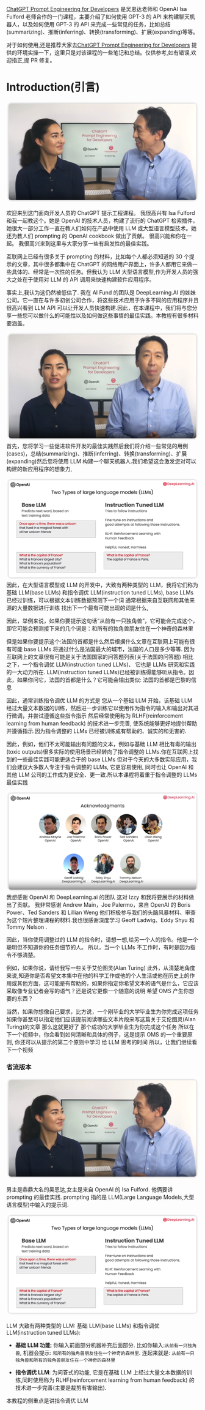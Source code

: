 [ChatGPT Prompt Engineering for Developers](https://learn.deeplearning.ai/chatgpt-prompt-eng/lesson/1/introduction) 是吴恩达老师和 OpenAI Isa Fulford 老师合作的一门课程，主要介绍了如何使用 GPT-3 的 API 来构建聊天机器人，以及如何使用 GPT-3 的 API 来完成一些常见的任务，比如总结(summarizing)、推断(inferring)、转换(transforming)、扩展(expanding)等等。

对于如何使用,还是推荐大家去[ChatGPT Prompt Engineering for Developers](https://learn.deeplearning.ai/chatgpt-prompt-eng/lesson/1/introduction) 提供的环境实操一下，这里只是对该课程的一些笔记和总结。仅供参考,如有错误,欢迎指正,提 PR 修复。

# Introduction(引言)

![](attachment/102909306092ccd89bcd5327feb52c3b.png)

欢迎来到这门面向开发人员的 ChatGPT 提示工程课程。 我很高兴有 Isa Fulford 和我一起教这个。她是 OpenAI 的技术人员，构建了流行的 ChatGPT 检索插件，她很大一部分工作一直在教人们如何在产品中使用 LLM 或大型语言模型技术。她还为教人们 prompting 的 OpenAI cookbook 做出了贡献。 很高兴能和你在一起。 我很高兴来到这里与大家分享一些有启发性的最佳实践。

互联网上已经有很多关于 prompting 的材料，比如每个人都必须知道的 30 个提示的文章，其中很多都集中在 ChatGPT 的网络用户界面上，许多人都用它来做一些具体的、经常是一次性的任务。但我认为 LLM 大型语言模型,作为开发人员的强大之处在于使用对 LLM 的 API 调用来快速构建软件应用程序。

事实上,我认为这仍然被低估了. 我在 AI Fund 的团队是 DeepLearning.AI 的姊妹公司。它一直在与许多初创公司合作，将这些技术应用于许多不同的应用程序并且很高兴看到 LLM API 可以让开发人员快速构建.因此，在本课程中，我们将与您分享一些您可以做什么的可能性以及如何做这些事情的最佳实践。本教程有很多材料要涵盖。

![](attachment/79b0dfa55155602423688947535be704.png)
首先，您将学习一些促进软件开发的最佳实践然后我们将介绍一些常见的用例(cases)，总结(summarizing)、推断(inferring)、转换(transforming)、扩展(expanding)然后您将使用 LLM 构建一个聊天机器人.我们希望这会激发您对可以构建的新应用程序的想象力,

![](attachment/b68db26b616c0fffd346d002b45269d9.png)
因此，在大型语言模型或 LLM 的开发中，大致有两种类型的 LLM，我将它们称为基础 LLM(base LLMs) 和指令调优 LLM(instruction tuned LLMs), base LLMs 已经过训练，可以根据文本训练数据预测下一个词 通常根据来自互联网和其他来源的大量数据进行训练 找出下一个最有可能出现的词是什么,

因此，举例来说，如果你要提示这句话“从前有一只独角兽”，它可能会完成这个，即它可能会预测接下来的几个词是：和所有的独角兽朋友住在一个神奇的森林里

但是如果你要提示这个:法国的首都是什么然后根据什么文章在互联网上可能有很有可能 base LLMs 将通过什么是法国最大的城市，法国的人口是多少等等. 因为互联网上的文章很有可能是关于法国国家的问答题列表(关于法国的问答题)
相比之下，一个指令调优 LLM(instruction tuned LLMs)、 它也是 LLMs 研究和实践的一大动力所在. LLM(instruction tuned LLMs)已经被训练得能够听从指令。因此，如果你问它，法国的首都是什么？它可能会输出类似: 法国的首都是巴黎的信息

因此，通常训练指令调优 LLM 的方式是 您从一个基础 LLM 开始，该基础 LLM 经过大量文本数据的训练，然后进一步训练它以使用作为指令的输入和输出对其进行微调，并尝试遵循这些指令指示
然后经常使用称为 RLHF(reinforcement learning from human feedback) 的技术进一步完善, 使系统能够更好地提供帮助并遵循指示.因为指令调整的 LLMs 已经被训练成有帮助的、诚实的和无害的.

因此，例如，他们不太可能输出有问题的文本，例如与基础 LLM 相比有毒的输出(toxic outputs)很多实际的使用场景已经转向了指令调整的 LLMs.你在互联网上找到的一些最佳实践可能更适合于的 base LLMs
但对于今天的大多数实际应用，我们会建议大多数人专注于指令调整的 LLMs, 它更容易使用, 同时也让 OpenAI 和其他 LLM 公司的工作成为更安全、更一致.所以本课程将着重于指令调整的 LLMs 最佳实践

![](attachment/d2d48193d95f335cb8aad96f04f9e585.png)
我想感谢 OpenAI 和 DeepLearning.ai 的团队 这对 Izzy 和我将要展示的材料做出了贡献。 我非常感谢 Andrew Main，Joe Palermo，来自 OpenAI 的 Boris Power、Ted Sanders 和 Lillian Weng 他们积极参与我们的头脑风暴材料、审查为这个短片整理课程的材料.我也很感谢深度学习 Geoff Ladwig、Eddy Shyu 和 Tommy Nelson .

因此，当你使用调整过的 LLM 的指令时，请想一想,给另一个人的指令。他是一个聪明但不知道你的任务细节的人。
所以，当一个 LLMs 不工作时，有时是因为指令不够清楚。

例如，如果你说，请给我写一些关于艾伦图灵(Alan Turing) 此外，从清楚地角度来说,知道你是否希望文本集中在他的科学工作或他的个人生活或他在历史上的作用或其他方面，这可能是有帮助的，如果你指定你希望文本的语气是什么，它应该采取像专业记者会写的语气？还是说它更像一个随意的说明 希望 OMS 产生你想要的东西？

当然，如果你想像自己要求，比方说，一个刚毕业的大学毕业生为你完成这项任务 如果你甚至可以指定他们应该提前阅读哪些文本片段来写这篇关于艾伦图灵(Alan Turing)的文章 那么这就更好了 那个成功的大学毕业生为你完成这个任务
所以在下一个视频中，你会看到如何清晰和具体的例子，这是提示 OMS 的一个重要原则, 你还可以从提示的第二个原则中学习 给 LLM 思考的时间 所以，让我们继续看下一个视频

### 省流版本

![](attachment/102909306092ccd89bcd5327feb52c3b.png)

男主是鼎鼎大名的吴恩达,女主是来自 OpenAI 的 Isa Fulford. 他俩要讲 prompting 的最佳实践. prompting 指的是 LLM(Large Language Models,大型语言模型)中输入的提示词.

![](attachment/b68db26b616c0fffd346d002b45269d9.png)

LLM 大致有两种类型的 LLM: 基础 LLM(base LLMs) 和指令调优 LLM(instruction tuned LLMs):

-   **基础 LLM 功能**: 你输入前面部分机器补充后面部分. 比如你输入:`从前有一只独角兽`, 机器会提示: `和所有的独角兽朋友住在一个神奇的森林里`. 连起来就是: `从前有一只独角兽和所有的独角兽朋友住在一个神奇的森林里`

-   **指令调优 LLM**: 为问答式的功能, 它是在基础 LLM 上经过大量文本数据的训练,同时使用称为 RLHF(reinforcement learning from human feedback) 的技术进一步完善(主要是裁剪有害输出).

本教程的侧重点是讲指令调优 LLM
